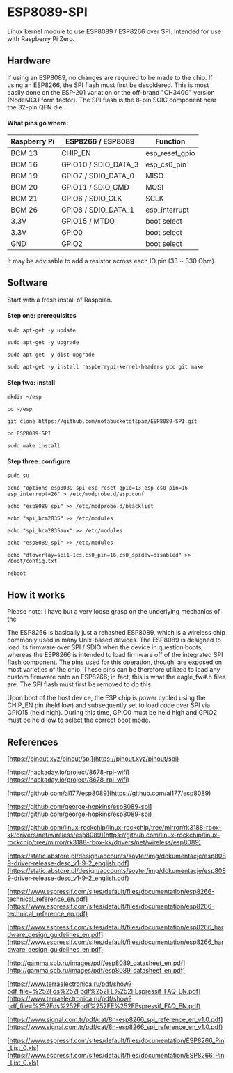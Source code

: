 # ESP8089-SPI

Linux kernel module to use ESP8089 / ESP8266 over SPI. Intended for use with 
Raspberry Pi Zero.

## Hardware

If using an ESP8089, no changes are required to be made to the chip. If using 
an ESP8266, the SPI flash must first be desoldered. This is most easily done on 
the ESP-201 variation or the off-brand "CH340G" version (NodeMCU form factor). 
The SPI flash is the 8-pin SOIC component near the 32-pin QFN die.

#### What pins go where:

| Raspberry Pi | ESP8266 / ESP8089      | Function         |
| ------------ | ---------------------- | ---------------- |
| BCM 13       | CHIP_EN                | esp\_reset\_gpio |
| BCM 16       | GPIO10 / SDIO\_DATA\_3 | esp\_cs0\_pin    |
| BCM 19       | GPIO7 / SDIO\_DATA\_0  | MISO             |
| BCM 20       | GPIO11 / SDIO\_CMD     | MOSI             |
| BCM 21       | GPIO6 / SDIO\_CLK      | SCLK             |
| BCM 26       | GPIO8 / SDIO\_DATA\_1  | esp\_interrupt   |
| 3.3V         | GPIO15 / MTDO          | boot select      |
| 3.3V         | GPIO0                  | boot select      |
| GND          | GPIO2                  | boot select      |

It may be advisable to add a resistor across each IO pin (33 ~ 330 Ohm).

## Software

Start with a fresh install of Raspbian.

#### Step one: prerequisites

`sudo apt-get -y update`

`sudo apt-get -y upgrade`

`sudo apt-get -y dist-upgrade`

`sudo apt-get -y install raspberrypi-kernel-headers gcc git make`

#### Step two: install

`mkdir ~/esp`

`cd ~/esp`

`git clone https://github.com/notabucketofspam/ESP8089-SPI.git`

`cd ESP8089-SPI`

`sudo make install`

#### Step three: configure

`sudo su`

`echo "options esp8089-spi esp_reset_gpio=13 esp_cs0_pin=16 esp_interrupt=26" > /etc/modprobe.d/esp.conf`

`echo "esp8089_spi" >> /etc/modprobe.d/blacklist`

`echo "spi_bcm2835" >> /etc/modules`

`echo "spi_bcm2835aux" >> /etc/modules`

`echo "esp8089_spi" >> /etc/modules`

`echo "dtoverlay=spi1-1cs,cs0_pin=16,cs0_spidev=disabled" >> /boot/config.txt`

`reboot`

## How it works

Please note: I have but a very loose grasp on the underlying mechanics of the

The ESP8266 is basically just a rehashed ESP8089, which is a wireless chip 
commonly used in many Unix-based devices. The ESP8089 is designed to load its 
firmware over SPI / SDIO when the device in question boots, whereas the ESP8266 
is intended to load firmware off of the integrated SPI flash component. The 
pins used for this operation, though, are exposed on most varieties of the 
chip. These pins can be therefore utilized to load any custom firmware onto an 
ESP8266; in fact, this is what the eagle\_fw\#.h files are. The SPI 
flash must first be removed to do this.

Upon boot of the host device, the ESP chip is power cycled using the CHIP\_EN 
pin \(held low\) and subsequently set to load code over SPI via GPIO15 
\(held high\). During this time, GPIO0 must be held high and GPIO2 must be held 
low to select the correct boot mode.

## References

[https://pinout.xyz/pinout/spi](https://pinout.xyz/pinout/spi)

[https://hackaday.io/project/8678-rpi-wifi](https://hackaday.io/project/8678-rpi-wifi)

[https://github.com/al177/esp8089](https://github.com/al177/esp8089)

[https://github.com/george-hopkins/esp8089-spi](https://github.com/george-hopkins/esp8089-spi)

[https://github.com/linux-rockchip/linux-rockchip/tree/mirror/rk3188-rbox-kk/drivers/net/wireless/esp8089](https://github.com/linux-rockchip/linux-rockchip/tree/mirror/rk3188-rbox-kk/drivers/net/wireless/esp8089)

[https://static.abstore.pl/design/accounts/soyter/img/dokumentacje/esp8089-driver-release-desc_v1-9-2_english.pdf](https://static.abstore.pl/design/accounts/soyter/img/dokumentacje/esp8089-driver-release-desc_v1-9-2_english.pdf)

[https://www.espressif.com/sites/default/files/documentation/esp8266-technical_reference_en.pdf](https://www.espressif.com/sites/default/files/documentation/esp8266-technical_reference_en.pdf)

[https://www.espressif.com/sites/default/files/documentation/esp8266_hardware_design_guidelines_en.pdf](https://www.espressif.com/sites/default/files/documentation/esp8266_hardware_design_guidelines_en.pdf)

[http://gamma.spb.ru/images/pdf/esp8089_datasheet_en.pdf](http://gamma.spb.ru/images/pdf/esp8089_datasheet_en.pdf)

[https://www.terraelectronica.ru/pdf/show?pdf_file=%252Fds%252Fpdf%252FE%252FEspressif_FAQ_EN.pdf](https://www.terraelectronica.ru/pdf/show?pdf_file=%252Fds%252Fpdf%252FE%252FEspressif_FAQ_EN.pdf)

[https://www.signal.com.tr/pdf/cat/8n-esp8266_spi_reference_en_v1.0.pdf](https://www.signal.com.tr/pdf/cat/8n-esp8266_spi_reference_en_v1.0.pdf)

[https://www.espressif.com/sites/default/files/documentation/ESP8266_Pin_List_0.xls](https://www.espressif.com/sites/default/files/documentation/ESP8266_Pin_List_0.xls)

